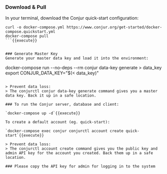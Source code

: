 ### Download & Pull
In your terminal, download the Conjur quick-start configuration:

```
curl -o docker-compose.yml https://www.conjur.org/get-started/docker-compose.quickstart.yml
docker-compose pull
```{{execute}}


### Generate Master Key
Generate your master data key and load it into the environment:

```
docker-compose run --no-deps --rm conjur data-key generate > data_key
export CONJUR_DATA_KEY="$(< data_key)"
```{{execute}}

> Prevent data loss:
> The conjurctl conjur data-key generate command gives you a master data key. Back it up in a safe location.

### To run the Conjur server, database and client:

`docker-compose up -d`{{execute}}

To create a default account (eg. quick-start):

`docker-compose exec conjur conjurctl account create quick-start`{{execute}}

> Prevent data loss:
> The conjurctl account create command gives you the public key and admin API key for the account you created. Back them up in a safe location.

### Please copy the API key for admin for logging in to the system

